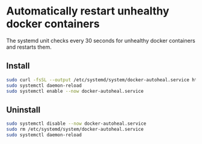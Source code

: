 # Automatically restart unhealthy docker containers

The systemd unit checks every 30 seconds for unhealthy docker containers and restarts them.


## Install

```sh
sudo curl -fsSL --output /etc/systemd/system/docker-autoheal.service https://raw.githubusercontent.com/ioqy/docker-autoheal-systemd/master/docker-autoheal.service
sudo systemctl daemon-reload
sudo systemctl enable --now docker-autoheal.service
```

## Uninstall

```sh
sudo systemctl disable --now docker-autoheal.service
sudo rm /etc/systemd/system/docker-autoheal.service
sudo systemctl daemon-reload
```
